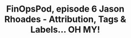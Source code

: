 ---
title: FinOpsPod, episode 6 Jason Rhoades - Attribution, Tags & Labels... OH MY!
description: It's the episode about tags, labels, account structures - how you attribute your cloud usage and spend to information that is important to you! Learn how to start, evolve and mature your attribution strategy with insights from Jason Rhoades, Development Manager at Intuit.
date-added: May 2022
type: Podcast
source: Foundation Contribution
label: 
cloud-provider: 
  - Multi-Cloud
framework-capabilities:
  - Cost Allocation (Metadata & Hierarchy)
link: https://finopspod.captivate.fm/episode/jason-rhoades-attribution-tags-labels-oh-my
permalink: /resources/not-here/
weight: 20
listing: true
---